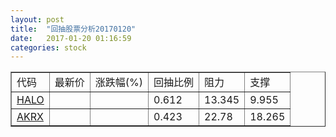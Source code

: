 ```yaml
---
layout: post
title:  "回抽股票分析20170120"
date:   2017-01-20 01:16:59
categories: stock
---
```

<script type="text/javascript">
var stockList = []
stockList.push('gb_halo');
stockList.push('gb_akrx');
</script>
<table border="1">
 <tr>
 <td>代码</td>
 <td>最新价</td>
 <td>涨跌幅(%)</td>
 <td>回抽比例</td>
 <td>阻力</td>
 <td>支撑</td>
</tr>
  <tr id="halo">
  <td><a href="http://stock.finance.sina.com.cn/usstock/quotes/HALO.html" target="_blank">HALO</a></td><td></td><td></td><td>0.612</td><td>13.345</td><td>9.955</td></tr>
  <tr id="akrx">
  <td><a href="http://stock.finance.sina.com.cn/usstock/quotes/AKRX.html" target="_blank">AKRX</a></td><td></td><td></td><td>0.423</td><td>22.78</td><td>18.265</td></tr>
</table>
